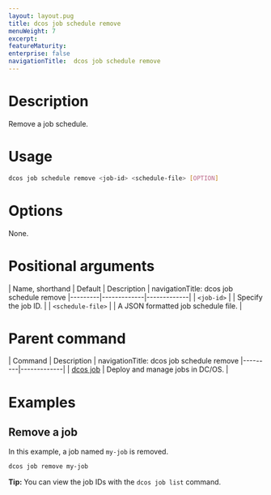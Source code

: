 ```yaml
---
layout: layout.pug
title: dcos job schedule remove
menuWeight: 7
excerpt:
featureMaturity:
enterprise: false
navigationTitle:  dcos job schedule remove
---
```


<!-- This source repo for this topic is https://github.com/dcos/dcos-docs -->

    
# Description
Remove a job schedule.

# Usage

```bash
dcos job schedule remove <job-id> <schedule-file> [OPTION]
```

# Options

None.

# Positional arguments

| Name, shorthand | Default | Description |
navigationTitle:  dcos job schedule remove
|---------|-------------|-------------|
| `<job-id>`   |             |  Specify the job ID. |
| `<schedule-file>`   |             |  A JSON formatted job schedule file. |

# Parent command

| Command | Description |
navigationTitle:  dcos job schedule remove
|---------|-------------|
| [dcos job](/docs/1.10/cli/command-reference/dcos-job/) |  Deploy and manage jobs in DC/OS. |

# Examples

## Remove a job

In this example, a job named `my-job` is removed.

```bash
dcos job remove my-job
```

**Tip:** You can view the job IDs with the `dcos job list` command.
